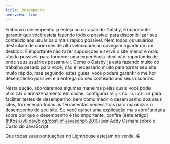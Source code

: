 ```yaml
---
title: Desempenho
overview: true
---
```


Embora o desempenho já esteja no coração do Gatsby, é importante garantir que você esteja fazendo todo o possível para disponibilizar seu conteúdo aos usuários o mais rápido possível. Nem todos os usuários desfrutam de conexões de alta velocidade ou navegam a partir de um desktop. É importante não fazer suposições e servir o site menor e mais rápido possível, para fornecer uma experiência ideal não importando de onde seus usuários possam vir. Como o Gatsby já está fazendo muito do trabalho pesado para você, não é necessário muito para tornar seu site muito rápido, mas seguindo estes guias, você poderá garantir o melhor desempenho possível e a entrega do seu conteúdo aos seus usuários.

Nesta seção, abordaremos algumas maneiras pelas quais você pode otimizar o armazenamento em cache, configurar `https` no` localhost` para facilitar testes de desempenho, bem como medir o desempenho dos seus sites, fornecendo todas as ferramentas necessárias para maximizar o desempenho do seu site. Se você quiser uma explicação mais aprofundada sobre por que o desempenho é tão importante, confira [este artigo] (https://v8.dev/blog/cost-of-javascript-2019) por Addy Osmani sobre o Custo do JavaScript.

Que todas suas pontuações no Lighthouse estejam no verde. 😀

<GuideList slug={props.slug} />
